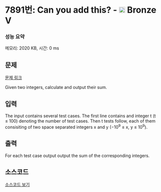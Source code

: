 # 7891번: Can you add this? - <img src="https://static.solved.ac/tier_small/1.svg" style="height:20px" /> Bronze V

<!-- performance -->
### 성능 요약
메모리: 2020 KB, 시간: 0 ms
<!-- end -->

## 문제

[문제 링크](https://boj.kr/7891)

<p>Given two integers, calculate and output their sum.</p>

## 입력

<p>The input contains several test cases. The first line contains and integer t (t ≤ 100) denoting the number of test cases. Then t tests follow, each of them consisiting of two space separated integers x and y (−10<sup>9</sup> ≤ x, y ≤ 10<sup>9</sup>).</p>

## 출력

<p>For each test case output output the sum of the corresponding integers.</p>

## 소스코드

[소스코드 보기](Can%20you%20add%20this?.cpp)